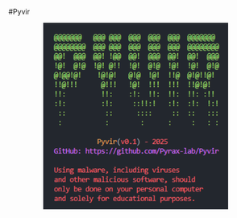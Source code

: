 #Pyvir
<p align="center">
  <img width="367" alt="PythonRAT Banner" src="https://github.com/Pyrax-lab/Pyvir/blob/main/docs/pyvir.png">
</p>
